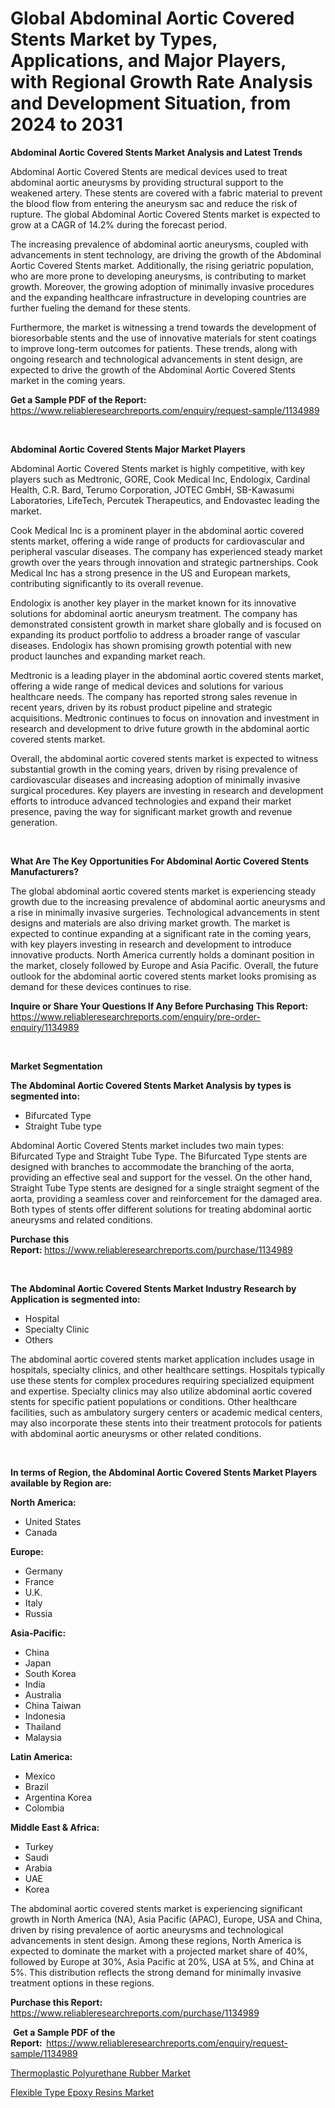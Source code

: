 <p><h1>Global Abdominal Aortic Covered Stents Market by Types, Applications, and Major Players, with Regional Growth Rate Analysis and Development Situation, from 2024 to 2031</h1></p><p><strong>Abdominal Aortic Covered Stents Market Analysis and Latest Trends</strong></p>
<p><p>Abdominal Aortic Covered Stents are medical devices used to treat abdominal aortic aneurysms by providing structural support to the weakened artery. These stents are covered with a fabric material to prevent the blood flow from entering the aneurysm sac and reduce the risk of rupture. The global Abdominal Aortic Covered Stents market is expected to grow at a CAGR of 14.2% during the forecast period.</p><p>The increasing prevalence of abdominal aortic aneurysms, coupled with advancements in stent technology, are driving the growth of the Abdominal Aortic Covered Stents market. Additionally, the rising geriatric population, who are more prone to developing aneurysms, is contributing to market growth. Moreover, the growing adoption of minimally invasive procedures and the expanding healthcare infrastructure in developing countries are further fueling the demand for these stents.</p><p>Furthermore, the market is witnessing a trend towards the development of bioresorbable stents and the use of innovative materials for stent coatings to improve long-term outcomes for patients. These trends, along with ongoing research and technological advancements in stent design, are expected to drive the growth of the Abdominal Aortic Covered Stents market in the coming years.</p></p>
<p><strong>Get a Sample PDF of the Report:&nbsp;</strong> <a href="https://www.reliableresearchreports.com/enquiry/request-sample/1134989">https://www.reliableresearchreports.com/enquiry/request-sample/1134989</a></p>
<p>&nbsp;</p>
<p><strong>Abdominal Aortic Covered Stents Major Market Players</strong></p>
<p><p>Abdominal Aortic Covered Stents market is highly competitive, with key players such as Medtronic, GORE, Cook Medical Inc, Endologix, Cardinal Health, C.R. Bard, Terumo Corporation, JOTEC GmbH, SB-Kawasumi Laboratories, LifeTech, Percutek Therapeutics, and Endovastec leading the market. </p><p>Cook Medical Inc is a prominent player in the abdominal aortic covered stents market, offering a wide range of products for cardiovascular and peripheral vascular diseases. The company has experienced steady market growth over the years through innovation and strategic partnerships. Cook Medical Inc has a strong presence in the US and European markets, contributing significantly to its overall revenue.</p><p>Endologix is another key player in the market known for its innovative solutions for abdominal aortic aneurysm treatment. The company has demonstrated consistent growth in market share globally and is focused on expanding its product portfolio to address a broader range of vascular diseases. Endologix has shown promising growth potential with new product launches and expanding market reach.</p><p>Medtronic is a leading player in the abdominal aortic covered stents market, offering a wide range of medical devices and solutions for various healthcare needs. The company has reported strong sales revenue in recent years, driven by its robust product pipeline and strategic acquisitions. Medtronic continues to focus on innovation and investment in research and development to drive future growth in the abdominal aortic covered stents market.</p><p>Overall, the abdominal aortic covered stents market is expected to witness substantial growth in the coming years, driven by rising prevalence of cardiovascular diseases and increasing adoption of minimally invasive surgical procedures. Key players are investing in research and development efforts to introduce advanced technologies and expand their market presence, paving the way for significant market growth and revenue generation.</p></p>
<p>&nbsp;</p>
<p><strong>What Are The Key Opportunities For Abdominal Aortic Covered Stents Manufacturers?</strong></p>
<p><p>The global abdominal aortic covered stents market is experiencing steady growth due to the increasing prevalence of abdominal aortic aneurysms and a rise in minimally invasive surgeries. Technological advancements in stent designs and materials are also driving market growth. The market is expected to continue expanding at a significant rate in the coming years, with key players investing in research and development to introduce innovative products. North America currently holds a dominant position in the market, closely followed by Europe and Asia Pacific. Overall, the future outlook for the abdominal aortic covered stents market looks promising as demand for these devices continues to rise.</p></p>
<p><strong>Inquire or Share Your Questions If Any Before Purchasing This Report:</strong> <a href="https://www.reliableresearchreports.com/enquiry/pre-order-enquiry/1134989">https://www.reliableresearchreports.com/enquiry/pre-order-enquiry/1134989</a></p>
<p>&nbsp;</p>
<p><strong>Market Segmentation</strong></p>
<p><strong>The Abdominal Aortic Covered Stents Market Analysis by types is segmented into:</strong></p>
<p><ul><li>Bifurcated Type</li><li>Straight Tube type</li></ul></p>
<p><p>Abdominal Aortic Covered Stents market includes two main types: Bifurcated Type and Straight Tube Type. The Bifurcated Type stents are designed with branches to accommodate the branching of the aorta, providing an effective seal and support for the vessel. On the other hand, Straight Tube Type stents are designed for a single straight segment of the aorta, providing a seamless cover and reinforcement for the damaged area. Both types of stents offer different solutions for treating abdominal aortic aneurysms and related conditions.</p></p>
<p><strong>Purchase this Report:&nbsp;</strong><a href="https://www.reliableresearchreports.com/purchase/1134989">https://www.reliableresearchreports.com/purchase/1134989</a></p>
<p>&nbsp;</p>
<p><strong>The Abdominal Aortic Covered Stents Market Industry Research by Application is segmented into:</strong></p>
<p><ul><li>Hospital</li><li>Specialty Clinic</li><li>Others</li></ul></p>
<p><p>The abdominal aortic covered stents market application includes usage in hospitals, specialty clinics, and other healthcare settings. Hospitals typically use these stents for complex procedures requiring specialized equipment and expertise. Specialty clinics may also utilize abdominal aortic covered stents for specific patient populations or conditions. Other healthcare facilities, such as ambulatory surgery centers or academic medical centers, may also incorporate these stents into their treatment protocols for patients with abdominal aortic aneurysms or other related conditions.</p></p>
<p>&nbsp;</p>
<p><strong>In terms of Region, the Abdominal Aortic Covered Stents Market Players available by Region are:</strong></p>
<p>
    <p> <strong> North America: </strong>
        <ul>
            <li>United States</li>
            <li>Canada</li>
        </ul>
        </p> 
    <p> <strong> Europe: </strong>
        <ul>
            <li>Germany</li>
            <li>France</li>
            <li>U.K.</li>
            <li>Italy</li>
            <li>Russia</li>
        </ul>
        </p> 
    <p> <strong> Asia-Pacific: </strong>
        <ul>
            <li>China</li>
            <li>Japan</li>
            <li>South Korea</li>
            <li>India</li>
            <li>Australia</li>
            <li>China Taiwan</li>
            <li>Indonesia</li>
            <li>Thailand</li>
            <li>Malaysia</li>
        </ul>
        </p> 
    <p> <strong> Latin America: </strong>
        <ul>
            <li>Mexico</li>
            <li>Brazil</li>
            <li>Argentina Korea</li>
            <li>Colombia</li>
        </ul>
        </p> 
    <p> <strong> Middle East & Africa: </strong>
        <ul>
            <li>Turkey</li>
            <li>Saudi</li>
            <li>Arabia</li>
            <li>UAE</li>
            <li>Korea</li>
        </ul>
    </p>
    </p>
<p><p>The abdominal aortic covered stents market is experiencing significant growth in North America (NA), Asia Pacific (APAC), Europe, USA and China, driven by rising prevalence of aortic aneurysms and technological advancements in stent design. Among these regions, North America is expected to dominate the market with a projected market share of 40%, followed by Europe at 30%, Asia Pacific at 20%, USA at 5%, and China at 5%. This distribution reflects the strong demand for minimally invasive treatment options in these regions.</p></p>
<p><strong>Purchase this Report: </strong><a href="https://www.reliableresearchreports.com/purchase/1134989">https://www.reliableresearchreports.com/purchase/1134989</a></p>
<p>&nbsp;<strong>Get a Sample PDF of the Report:&nbsp;&nbsp;</strong><a href="https://www.reliableresearchreports.com/enquiry/request-sample/1134989">https://www.reliableresearchreports.com/enquiry/request-sample/1134989</a></p>
<p><strong></strong></p>
<p><p><a href="https://issuu.com/reportprime-2/docs/thermoplastic-polyurethane-rubber-market-size-2030">Thermoplastic Polyurethane Rubber Market</a></p><p><a href="https://issuu.com/reportprime-2/docs/flexible-type-epoxy-resins-market-size-2030.pptx">Flexible Type Epoxy Resins Market</a></p></p>